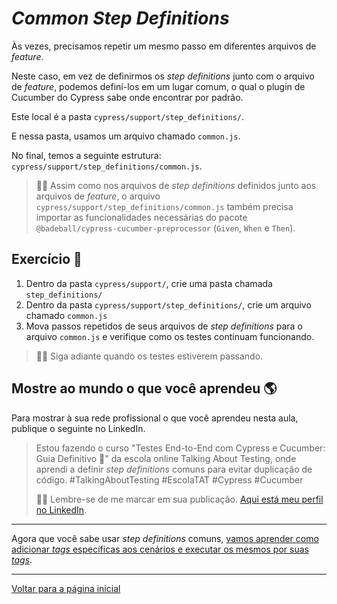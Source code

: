 # _Common Step Definitions_

Às vezes, precisamos repetir um mesmo passo em diferentes arquivos de _feature_.

Neste caso, em vez de definirmos os _step definitions_ junto com o arquivo de _feature_, podemos definí-los em um lugar comum, o qual o plugin de Cucumber do Cypress sabe onde encontrar por padrão.

Este local é a pasta `cypress/support/step_definitions/`.

E nessa pasta, usamos um arquivo chamado `common.js`.

No final, temos a seguinte estrutura: `cypress/support/step_definitions/common.js`.

> 👨‍🏫 Assim como nos arquivos de _step definitions_ definidos junto aos arquivos de _feature_, o arquivo `cypress/support/step_definitions/common.js` também precisa importar as funcionalidades necessárias do pacote `@badeball/cypress-cucumber-preprocessor` (`Given`, `When` e `Then`).

## Exercício 🎯

1. Dentro da pasta `cypress/support/`, crie uma pasta chamada `step_definitions/`
2. Dentro da pasta `cypress/support/step_definitions/`, crie um arquivo chamado `common.js`
3. Mova passos repetidos de seus arquivos de _step definitions_ para o arquivo `common.js` e verifique como os testes continuam funcionando.

> 👨‍🏫 Siga adiante quando os testes estiverem passando.

## Mostre ao mundo o que você aprendeu 🌎

Para mostrar à sua rede profissional o que você aprendeu nesta aula, publique o seguinte no LinkedIn.

> Estou fazendo o curso "Testes End-to-End com Cypress e Cucumber: Guia Definitivo 🥒" da escola online Talking About Testing, onde aprendi a definir _step definitions_ comuns para evitar duplicação de código. #TalkingAboutTesting #EscolaTAT #Cypress #Cucumber
>
> 👨‍🏫 Lembre-se de me marcar em sua publicação. [Aqui está meu perfil no LinkedIn](https://www.linkedin.com/in/walmyr-lima-e-silva-filho).

___

Agora que você sabe usar _step definitions_ comuns, [vamos aprender como adicionar _tags_ específicas aos cenários e executar os mesmos por suas _tags_](./10.md).

___

[Voltar para a página inicial](../README.md)
